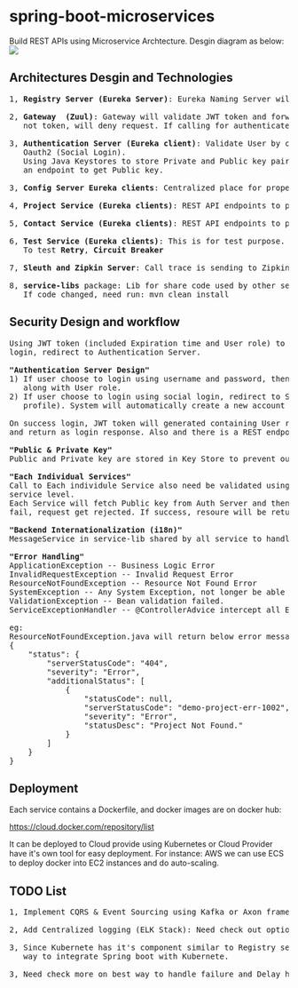 # spring-boot-microservices
Build REST APIs using Microservice Archtecture. Desgin diagram as below: 
<img src="https://github.com/k2he/spring-boot-microservices/blob/master/architecture_design.JPG">

## Architectures Desgin and Technologies
<pre>
1, <b>Registry Server (Eureka Server)</b>: Eureka Naming Server will register all services.

2, <b>Gateway  (Zuul)</b>: Gateway will validate JWT token and forward all valid incoming requests based on urls. If 
   not token, will deny request. If calling for authenticate, request will forward to Authentication Server.
   
3, <b>Authentication Server (Eureka client)</b>: Validate User by check username and password in Database or using 
   Oauth2 (Social Login).
   Using Java Keystores to store Private and Public key pair. JWT is created and signed with Private key. Expose 
   an endpoint to get Public key.
    
3, <b>Config Server Eureka clients</b>: Centralized place for properties. Geting property files from Github repository.

4, <b>Project Service (Eureka clients)</b>: REST API endpoints to perform Project related operations (JPA) 

5, <b>Contact Service (Eureka clients)</b>: REST API endpoints to perform Contact related operations (JPA)

6, <b>Test Service (Eureka clients)</b>: This is for test purpose. REST API endpoints for test purpose. 
   To test <b>Retry</b>, <b>Circuit Breaker</b>
   
7, <b>Sleuth and Zipkin Server</b>: Call trace is sending to Zipking Server, it's help us to trace calls and debug.

8, <b>service-libs</b> package: Lib for share code used by other services. 
   If code changed, need run: mvn clean install
</pre>

## Security Design and workflow
<pre>
Using JWT token (included Expiration time and User role) to validate User access. First time when user trying to 
login, redirect to Authentication Server.

<b>"Authentication Server Design"</b>
1) If user choose to login using username and password, then validate again User information stored in Database 
   along with User role. 
2) If user choose to login using social login, redirect to Social Login page, if user grant access (email and 
   profile). System will automatically create a new account using Email.

On success login, JWT token will generated containing User roles, and sign with Private Key from Key Store, 
and return as login response. Also and there is a REST endpoint to access Public Key.

<b>"Public & Private Key"</b>
Public and Private key are stored in Key Store to prevent outside getting private key.

<b>"Each Individual Services"</b>
Call to Each individule Service also need be validated using JWT token to improve security on individual 
service level. 
Each Service will fetch Public key from Auth Server and then validate incoming JWT token. If validation 
fail, request get rejected. If success, resoure will be returned.

<b>"Backend Internationalization (i18n)"</b>
MessageService in service-lib shared by all service to handle backend internationalization.

<b>"Error Handling"</b>
ApplicationException -- Business Logic Error
InvalidRequestException -- Invalid Request Error
ResourceNotFoundException -- Resource Not Found Error
SystemException -- Any System Exception, not longer be able to process further.
ValidationException -- Bean validation failed.
ServiceExceptionHandler -- @ControllerAdvice intercept all Exception and Convert to below format. 

eg: 
ResourceNotFoundException.java will return below error message:
{
    "status": {
        "serverStatusCode": "404",
        "severity": "Error",
        "additionalStatus": [
            {
                "statusCode": null,
                "serverStatusCode": "demo-project-err-1002",
                "severity": "Error",
                "statusDesc": "Project Not Found."
            }
        ]
    }
}
</pre>

## Deployment
Each service contains a Dockerfile, and docker images are on docker hub:

https://cloud.docker.com/repository/list

It can be deployed to Cloud provide using Kubernetes or Cloud Provider have it's own tool for easy deployment. 
For instance:
AWS we can use ECS to deploy docker into EC2 instances and do auto-scaling. 

## TODO List
<pre>
1, Implement CQRS & Event Sourcing using Kafka or Axon framework.

2, Add Centralized logging (ELK Stack): Need check out options and add centralized logging mechanism.

3, Since Kubernete has it's component similar to Registry server and Config Server, need check out what's the best
   way to integrate Spring boot with Kubernete.
   
3, Need check more on best way to handle failure and Delay how to tell Kubernete when to re-create a Pod.
</pre>

